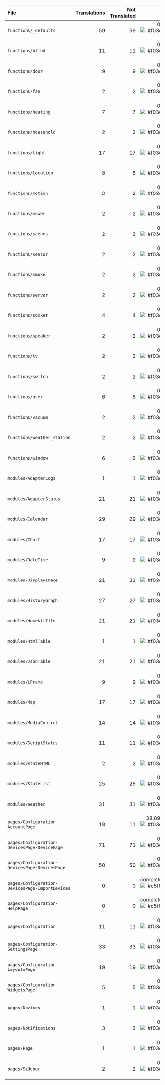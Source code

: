 | File | Translations | Not Translated | % ||:- | -:| -:| -:|| `functions/_defaults` | 59 | 59 | 0% ![#f03c15](https://via.placeholder.com/15/f03c15/000000?text=+) || `functions/blind` | 11 | 11 | 0% ![#f03c15](https://via.placeholder.com/15/f03c15/000000?text=+) || `functions/door` | 9 | 9 | 0% ![#f03c15](https://via.placeholder.com/15/f03c15/000000?text=+) || `functions/fan` | 2 | 2 | 0% ![#f03c15](https://via.placeholder.com/15/f03c15/000000?text=+) || `functions/heating` | 7 | 7 | 0% ![#f03c15](https://via.placeholder.com/15/f03c15/000000?text=+) || `functions/household` | 2 | 2 | 0% ![#f03c15](https://via.placeholder.com/15/f03c15/000000?text=+) || `functions/light` | 17 | 17 | 0% ![#f03c15](https://via.placeholder.com/15/f03c15/000000?text=+) || `functions/location` | 8 | 8 | 0% ![#f03c15](https://via.placeholder.com/15/f03c15/000000?text=+) || `functions/motion` | 2 | 2 | 0% ![#f03c15](https://via.placeholder.com/15/f03c15/000000?text=+) || `functions/mower` | 2 | 2 | 0% ![#f03c15](https://via.placeholder.com/15/f03c15/000000?text=+) || `functions/scenes` | 2 | 2 | 0% ![#f03c15](https://via.placeholder.com/15/f03c15/000000?text=+) || `functions/sensor` | 2 | 2 | 0% ![#f03c15](https://via.placeholder.com/15/f03c15/000000?text=+) || `functions/smoke` | 2 | 2 | 0% ![#f03c15](https://via.placeholder.com/15/f03c15/000000?text=+) || `functions/server` | 2 | 2 | 0% ![#f03c15](https://via.placeholder.com/15/f03c15/000000?text=+) || `functions/socket` | 4 | 4 | 0% ![#f03c15](https://via.placeholder.com/15/f03c15/000000?text=+) || `functions/speaker` | 2 | 2 | 0% ![#f03c15](https://via.placeholder.com/15/f03c15/000000?text=+) || `functions/tv` | 2 | 2 | 0% ![#f03c15](https://via.placeholder.com/15/f03c15/000000?text=+) || `functions/switch` | 2 | 2 | 0% ![#f03c15](https://via.placeholder.com/15/f03c15/000000?text=+) || `functions/user` | 6 | 6 | 0% ![#f03c15](https://via.placeholder.com/15/f03c15/000000?text=+) || `functions/vacuum` | 2 | 2 | 0% ![#f03c15](https://via.placeholder.com/15/f03c15/000000?text=+) || `functions/weather_station` | 2 | 2 | 0% ![#f03c15](https://via.placeholder.com/15/f03c15/000000?text=+) || `functions/window` | 6 | 6 | 0% ![#f03c15](https://via.placeholder.com/15/f03c15/000000?text=+) || `modules/AdapterLogs` | 1 | 1 | 0% ![#f03c15](https://via.placeholder.com/15/f03c15/000000?text=+) || `modules/AdapterStatus` | 21 | 21 | 0% ![#f03c15](https://via.placeholder.com/15/f03c15/000000?text=+) || `modules/Calendar` | 29 | 29 | 0% ![#f03c15](https://via.placeholder.com/15/f03c15/000000?text=+) || `modules/Chart` | 17 | 17 | 0% ![#f03c15](https://via.placeholder.com/15/f03c15/000000?text=+) || `modules/DateTime` | 9 | 9 | 0% ![#f03c15](https://via.placeholder.com/15/f03c15/000000?text=+) || `modules/DisplayImage` | 21 | 21 | 0% ![#f03c15](https://via.placeholder.com/15/f03c15/000000?text=+) || `modules/HistoryGraph` | 27 | 27 | 0% ![#f03c15](https://via.placeholder.com/15/f03c15/000000?text=+) || `modules/HomeKitTile` | 21 | 21 | 0% ![#f03c15](https://via.placeholder.com/15/f03c15/000000?text=+) || `modules/HtmlTable` | 1 | 1 | 0% ![#f03c15](https://via.placeholder.com/15/f03c15/000000?text=+) || `modules/JsonTable` | 21 | 21 | 0% ![#f03c15](https://via.placeholder.com/15/f03c15/000000?text=+) || `modules/iFrame` | 9 | 9 | 0% ![#f03c15](https://via.placeholder.com/15/f03c15/000000?text=+) || `modules/Map` | 17 | 17 | 0% ![#f03c15](https://via.placeholder.com/15/f03c15/000000?text=+) || `modules/MediaControl` | 14 | 14 | 0% ![#f03c15](https://via.placeholder.com/15/f03c15/000000?text=+) || `modules/ScriptStatus` | 11 | 11 | 0% ![#f03c15](https://via.placeholder.com/15/f03c15/000000?text=+) || `modules/StateHTML` | 2 | 2 | 0% ![#f03c15](https://via.placeholder.com/15/f03c15/000000?text=+) || `modules/StateList` | 25 | 25 | 0% ![#f03c15](https://via.placeholder.com/15/f03c15/000000?text=+) || `modules/Weather` | 31 | 31 | 0% ![#f03c15](https://via.placeholder.com/15/f03c15/000000?text=+) || `pages/Configuration-AccountPage` | 18 | 11 | 38.89% ![#f03c15](https://via.placeholder.com/15/f03c15/000000?text=+) || `pages/Configuration-DevicesPage-DevicePage` | 71 | 71 | 0% ![#f03c15](https://via.placeholder.com/15/f03c15/000000?text=+) || `pages/Configuration-DevicesPage-DevicesPage` | 50 | 50 | 0% ![#f03c15](https://via.placeholder.com/15/f03c15/000000?text=+) || `pages/Configuration-DevicesPage-ImportDevices` | 0 | 0 | completed ![#c5f015](https://via.placeholder.com/15/c5f015/000000?text=+) || `pages/Configuration-HelpPage` | 0 | 0 | completed ![#c5f015](https://via.placeholder.com/15/c5f015/000000?text=+) || `pages/Configuration` | 11 | 11 | 0% ![#f03c15](https://via.placeholder.com/15/f03c15/000000?text=+) || `pages/Configuration-SettingsPage` | 33 | 33 | 0% ![#f03c15](https://via.placeholder.com/15/f03c15/000000?text=+) || `pages/Configuration-LayoutsPage` | 19 | 19 | 0% ![#f03c15](https://via.placeholder.com/15/f03c15/000000?text=+) || `pages/Configuration-WidgetsPage` | 5 | 5 | 0% ![#f03c15](https://via.placeholder.com/15/f03c15/000000?text=+) || `pages/Devices` | 1 | 1 | 0% ![#f03c15](https://via.placeholder.com/15/f03c15/000000?text=+) || `pages/Notifications` | 3 | 3 | 0% ![#f03c15](https://via.placeholder.com/15/f03c15/000000?text=+) || `pages/Page` | 1 | 1 | 0% ![#f03c15](https://via.placeholder.com/15/f03c15/000000?text=+) || `pages/Sidebar` | 2 | 2 | 0% ![#f03c15](https://via.placeholder.com/15/f03c15/000000?text=+) |